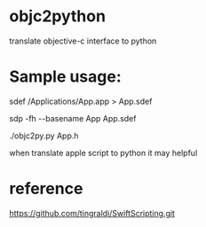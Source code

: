 # objc2python
translate objective-c interface to python 

# Sample usage:

 sdef /Applications/App.app > App.sdef
 
 sdp -fh --basename App App.sdef
 
 ./objc2py.py App.h
 
 when  translate apple script to python
 it may helpful
 
# reference 

https://github.com/tingraldi/SwiftScripting.git
